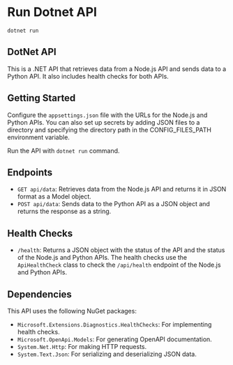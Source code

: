 # Run Dotnet API

`dotnet run`

## DotNet API

This is a .NET API that retrieves data from a Node.js API and sends data to a Python API. It also includes health checks for both APIs.

## Getting Started

Configure the `appsettings.json` file with the URLs for the Node.js and Python APIs. You can also set up secrets by adding JSON files to a directory and specifying the directory path in the CONFIG_FILES_PATH environment variable.

Run the API with `dotnet run` command.

## Endpoints

- `GET api/data`: Retrieves data from the Node.js API and returns it in JSON format as a Model object.
- `POST api/data`: Sends data to the Python API as a JSON object and returns the response as a string.

## Health Checks

- `/health`: Returns a JSON object with the status of the API and the status of the Node.js and Python APIs. The health checks use the `ApiHealthCheck` class to check the `/api/health` endpoint of the Node.js and Python APIs.

## Dependencies

This API uses the following NuGet packages:

- `Microsoft.Extensions.Diagnostics.HealthChecks`: For implementing health checks.
- `Microsoft.OpenApi.Models`: For generating OpenAPI documentation.
- `System.Net.Http`: For making HTTP requests.
- `System.Text.Json`: For serializing and deserializing JSON data.
